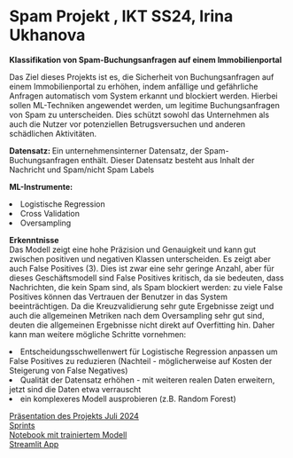 <H1>Spam Projekt , IKT SS24, Irina Ukhanova</H1>

<p> <b>Klassifikation von Spam-Buchungsanfragen auf einem Immobilienportal</b></p>

<p> Das Ziel dieses Projekts ist es, die Sicherheit von Buchungsanfragen auf einem Immobilienportal zu erhöhen, indem anfällige und gefährliche Anfragen automatisch vom System erkannt und blockiert werden. Hierbei sollen ML-Techniken angewendet werden, um legitime Buchungsanfragen von Spam zu unterscheiden. Dies schützt sowohl das Unternehmen als auch die Nutzer vor potenziellen Betrugsversuchen und anderen schädlichen Aktivitäten.</p>

<p><b>Datensatz: </b> Ein unternehmensinterner Datensatz, der Spam-Buchungsanfragen enthält. Dieser Datensatz besteht aus Inhalt der Nachricht und Spam/nicht Spam Labels</p>
<p><b>ML-Instrumente: </b> 
<li> Logistische Regression</li>
<li> Cross Validation</li>
<li> Oversampling</li>
<p> <b>Erkenntnisse </b><br>
Das Modell zeigt eine hohe Präzision und Genauigkeit und kann gut zwischen positiven und negativen Klassen unterscheiden. Es zeigt aber auch False Positives (3). Dies ist zwar eine sehr geringe Anzahl, aber für dieses Geschäftsmodell sind False Positives kritisch, da sie bedeuten, dass Nachrichten, die kein Spam sind, als Spam blockiert werden: zu viele False Positives können das Vertrauen der Benutzer in das System beeinträchtigen.
Da die Kreuzvalidierung sehr gute Ergebnisse zeigt und auch die allgemeinen Metriken nach dem Oversampling sehr gut sind, deuten die allgemeinen Ergebnisse nicht direkt auf Overfitting hin. Daher kann man weitere mögliche Schritte vornehmen:
<li>Entscheidungsschwellenwert für Logistische Regression anpassen um False Positives zu reduzieren (Nachteil - möglicherweise auf Kosten der Steigerung von False  Negatives)</li>
<li>Qualität der Datensatz erhöhen -  mit weiteren realen Daten erweitern, jetzt sind die Daten etwa verrauscht </li>
<li>ein komplexeres Modell ausprobieren (z.B. Random Forest)</li>


<a href = "SpamKlassifikationPrasentation.pdf"> Präsentation des Projekts Juli 2024</a>  
<a href = "Sprints_Projektbeschreibung.ipynb"> Sprints</a>   
<a href = "model_notebook.ipynb"> Notebook mit trainiertem Modell</a>  
<a href = "https://spamornotp4g.streamlit.app/"> Streamlit App </a>   

